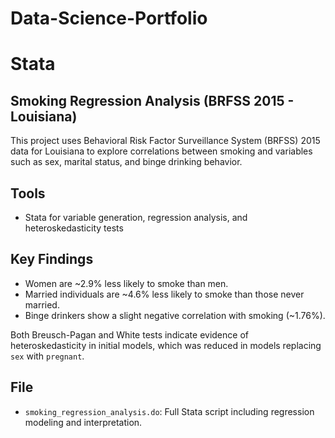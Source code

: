# Data-Science-Portfolio

# Stata

## Smoking Regression Analysis (BRFSS 2015 - Louisiana)

This project uses Behavioral Risk Factor Surveillance System (BRFSS) 2015 data for Louisiana to explore correlations between smoking and variables such as sex, marital status, and binge drinking behavior.

## Tools
- Stata for variable generation, regression analysis, and heteroskedasticity tests

## Key Findings
- Women are ~2.9% less likely to smoke than men.
- Married individuals are ~4.6% less likely to smoke than those never married.
- Binge drinkers show a slight negative correlation with smoking (~1.76%).

Both Breusch-Pagan and White tests indicate evidence of heteroskedasticity in initial models, which was reduced in models replacing `sex` with `pregnant`.

## File
- `smoking_regression_analysis.do`: Full Stata script including regression modeling and interpretation.

